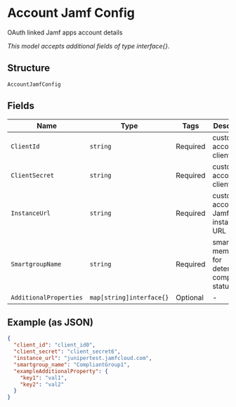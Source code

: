 
# Account Jamf Config

OAuth linked Jamf apps account details

*This model accepts additional fields of type interface{}.*

## Structure

`AccountJamfConfig`

## Fields

| Name | Type | Tags | Description |
|  --- | --- | --- | --- |
| `ClientId` | `string` | Required | customer account api client id |
| `ClientSecret` | `string` | Required | customer account api client secret |
| `InstanceUrl` | `string` | Required | customer account Jamf instance URL |
| `SmartgroupName` | `string` | Required | smart group membership for determining compliance status |
| `AdditionalProperties` | `map[string]interface{}` | Optional | - |

## Example (as JSON)

```json
{
  "client_id": "client_id0",
  "client_secret": "client_secret6",
  "instance_url": "junipertest.jamfcloud.com",
  "smartgroup_name": "CompliantGroup1",
  "exampleAdditionalProperty": {
    "key1": "val1",
    "key2": "val2"
  }
}
```

